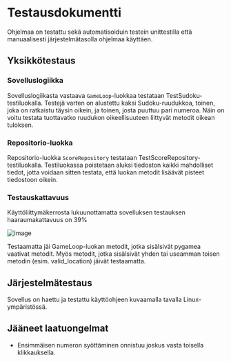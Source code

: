 # Testausdokumentti

Ohjelmaa on testattu sekä automatisoiduin testein unittestilla että manuaalisesti järjestelmätasolla ohjelmaa käyttäen. 

## Yksikkötestaus

### Sovelluslogiikka

Sovelluslogiikasta vastaava ```GameLoop```-luokkaa testataan TestSudoku-testiluokalla. Testejä varten on alustettu kaksi Sudoku-ruudukkoa, toinen, joka on ratkaistu täysin oikein, ja toinen, josta puuttuu pari numeroa. Näin on voitu testata tuottavatko ruudukon oikeellisuuteen liittyvät metodit oikean tuloksen.

### Repositorio-luokka

Repositorio-luokka ```ScoreRepository``` testataan TestScoreRepository-testiluokalla. Testiluokassa poistetaan aluksi tiedoston kaikki mahdolliset tiedot, jotta voidaan sitten testata, että luokan metodit lisäävät pisteet tiedostoon oikein. 

### Testauskattavuus 

Käyttöliittymäkerrosta lukuunottamatta sovelluksen testauksen haaraumakattavuus on 39%

![image](https://user-images.githubusercontent.com/117500758/209475944-996f7c5f-e718-4162-b6f7-8c9ac1d65961.png)

Testaamatta jäi GameLoop-luokan metodit, jotka sisälsivät pygamea vaativat metodit. Myös metodit, jotka sisälsivät yhden tai useamman toisen metodin (esim. valid_location) jäivät testaamatta.

## Järjestelmätestaus

Sovellus on haettu ja testattu käyttöohjeen kuvaamalla tavalla Linux-ympäristössä.

## Jääneet laatuongelmat

- Ensimmäisen numeron syöttäminen onnistuu joskus vasta toisella klikkauksella. 
